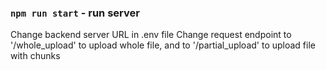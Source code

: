 ### `npm run start` - run server

Change backend server URL in .env file
Change request endpoint to '/whole_upload' to upload whole file, and to '/partial_upload' to upload file with chunks
